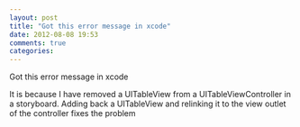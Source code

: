 ```yaml
---
layout: post
title: "Got this error message in xcode"
date: 2012-08-08 19:53
comments: true
categories: 
---
```


Got this error message in xcode


It is because I have removed a UITableView from a UITableViewController in a storyboard. Adding back a UITableView and relinking it to the view outlet of the controller fixes the problem

